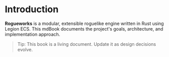 # Introduction

**Rogueworks** is a modular, extensible roguelike engine written in Rust using Legion ECS.
This mdBook documents the project's goals, architecture, and implementation approach.

> Tip: This book is a living document. Update it as design decisions evolve.
